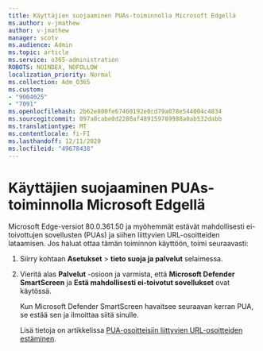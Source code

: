```yaml
---
title: Käyttäjien suojaaminen PUAs-toiminnolla Microsoft Edgellä
ms.author: v-jmathew
author: v-jmathew
manager: scotv
ms.audience: Admin
ms.topic: article
ms.service: o365-administration
ROBOTS: NOINDEX, NOFOLLOW
localization_priority: Normal
ms.collection: Adm_O365
ms.custom:
- "9004025"
- "7091"
ms.openlocfilehash: 2b62e800fe67460192e0cd79a078e544004c4834
ms.sourcegitcommit: 097a8cabe0d2280af489159789988a0ab532dabb
ms.translationtype: MT
ms.contentlocale: fi-FI
ms.lasthandoff: 12/11/2020
ms.locfileid: "49678438"
---
```

# <a name="use-microsoft-edge-to-protect-users-against-puas"></a>Käyttäjien suojaaminen PUAs-toiminnolla Microsoft Edgellä

Microsoft Edge-versiot 80.0.361.50 ja myöhemmät estävät mahdollisesti ei-toivottujen sovellusten (PUAs) ja siihen liittyvien URL-osoitteiden lataamisen. Jos haluat ottaa tämän toiminnon käyttöön, toimi seuraavasti:

1. Siirry kohtaan **Asetukset**  >  **tieto suoja ja palvelut** selaimessa.

2. Vieritä alas **Palvelut** -osioon ja varmista, että **Microsoft Defender SmartScreen** ja **Estä mahdollisesti ei-toivotut sovellukset** ovat käytössä.

    Kun Microsoft Defender SmartScreen havaitsee seuraavan kerran PUA, se estää sen ja ilmoittaa siitä sinulle.

    Lisä tietoja on artikkelissa [PUA-osoitteisiin liittyvien URL-osoitteiden estäminen](https://go.microsoft.com/fwlink/?linkid=2133024).
